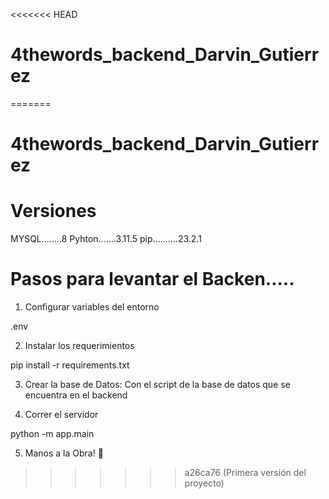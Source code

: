 <<<<<<< HEAD
# 4thewords_backend_Darvin_Gutierrez
=======

# 4thewords_backend_Darvin_Gutierrez

# Versiones

MYSQL........8
Pyhton.......3.11.5
pip..........23.2.1

# Pasos para levantar el Backen.....

1. Configurar variables del entorno

.env

2. Instalar los requerimientos

pip install -r requirements.txt

3. Crear la base de Datos: Con el script de la base de datos que se encuentra en el backend

4. Correr el servidor

python -m app.main

5. Manos a la Obra! 🚀
>>>>>>> a26ca76 (Primera versión del proyecto)
